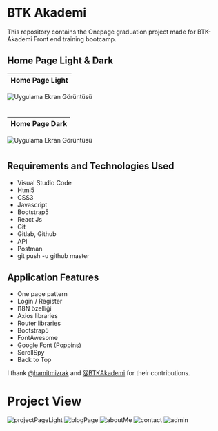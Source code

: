 # BTK Akademi

This repository contains the Onepage graduation project made for BTK-Akademi Front end training bootcamp. </br>

## Home Page Light & Dark

| Home Page Light |
| ---------------------------- |
![Uygulama Ekran Görüntüsü](https://github.com/ahmetgurr/BTK-Academy-GraduationProject/assets/92628011/70cc738d-bbb0-4e8d-9ecf-dd53a1ca22bc)
#
#
| Home Page Dark |
| ---------------------------- |
![Uygulama Ekran Görüntüsü](https://github.com/ahmetgurr/BTK-Academy-GraduationProject/assets/92628011/6996fe55-5735-4dfb-81c7-b79bee6995c7)
#


## Requirements and Technologies Used
 - Visual Studio Code
 - Html5
 - CSS3 
 - Javascript 
 - Bootstrap5 
 - React Js 
 - Git 
 - Gitlab, Github 
 - API
 - Postman
 - git push -u github master

## Application Features

 - One page pattern
 - Login / Register 
 - I18N özelliği 
 - Axios libraries
 - Router libraries 
 - Bootstrap5 
 - FontAwesome 
 - Google Font (Poppins) 
 - ScrollSpy 
 - Back to Top

I thank [@hamitmizrak](https://github.com/hamitmizrak/) and [@BTKAkademi](https://www.btkakademi.gov.tr/) for their contributions.



# Project View

![projectPageLight](https://github.com/ahmetgurr/BTK-Academy-GraduationProject/assets/92628011/0cfddd29-3ca7-431a-a87f-891f5402d280)
![blogPage](https://github.com/ahmetgurr/BTK-Academy-GraduationProject/assets/92628011/ab4c64ce-873d-45a6-bfff-5a6bab7aea00)
![aboutMe](https://github.com/ahmetgurr/BTK-Academy-GraduationProject/assets/92628011/88c244d7-5eba-4230-86bb-4f76b38a9269)
![contact](https://github.com/ahmetgurr/BTK-Academy-GraduationProject/assets/92628011/e31d0506-1872-4fbe-8c54-de5ceab738a9)
![admin](https://github.com/ahmetgurr/BTK-Academy-GraduationProject/assets/92628011/115c7bf8-ae21-4190-8153-f4a88b873a93)

</br>



